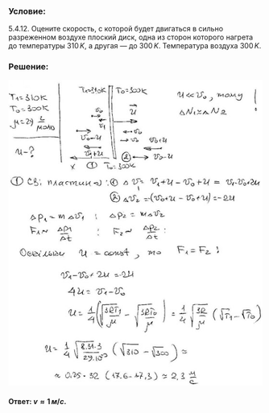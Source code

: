 ###  Условие:

$5.4.12.$ Оцените скорость, с которой будет двигаться в сильно разреженном воздухе плоский диск, одна из сторон которого нагрета до температуры $310 \,K$, а другая — до $300 \,K$. Температура воздуха $300 \,K$.

###  Решение:

![|531x640, 67%](../../img/5.4.12/sol.jpg)

#### Ответ: $v \approx 1 \,м/с.$